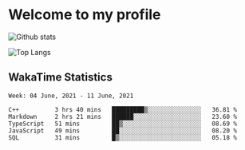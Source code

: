 # Welcome to my profile

![Github stats](https://github-readme-stats.vercel.app/api?username=xinthose&show_icons=true&theme=radical&count_private=true)

![Top Langs](https://github-readme-stats.vercel.app/api/top-langs/?username=xinthose)

## WakaTime Statistics
<!--START_SECTION:waka-->
```text
Week: 04 June, 2021 - 11 June, 2021

C++          3 hrs 40 mins   █████████▒░░░░░░░░░░░░░░░   36.81 % 
Markdown     2 hrs 21 mins   ██████░░░░░░░░░░░░░░░░░░░   23.60 % 
TypeScript   51 mins         ██▒░░░░░░░░░░░░░░░░░░░░░░   08.69 % 
JavaScript   49 mins         ██░░░░░░░░░░░░░░░░░░░░░░░   08.20 % 
SQL          31 mins         █▒░░░░░░░░░░░░░░░░░░░░░░░   05.18 % 
```
<!--END_SECTION:waka-->
